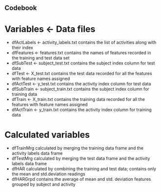 ## Codebook

# Variables <- Data files
- dfActLabels <- activity_labels.txt
	contains the list of activities along with their index
- dfFeatures <- features.txt
	contains the names of features recorded in the training and test data set
- dfSubTest <- subject_test.txt
	contains the subject index column for test data
- dfTest <- X_test.txt
	contains the test data recorded for all the features with feature names assigned
- dfActTest <- y_test.txt
	contains the activity index column for test data
- dfSubTrain <- subject_train.txt
	contains the subject index column for training data
- dfTrain <- X_train.txt
	contains the training data recorded for all the features with feature names assigned
- dfActTrain <- y_train.txt
	contains the activity index column for training data

# Calculated variables
- dfTrainMrg
	calculated by merging the training data frame and the activity labels data frame
- dfTestMrg
	calculated by merging the test data frame and the activity labels data frame
- dfHAR
	calculated by combining the training and test data; contains only the mean and std.deviation readings
- dfHARGrpd
	contains the average of mean and std. deviation features grouped by subject and activity
